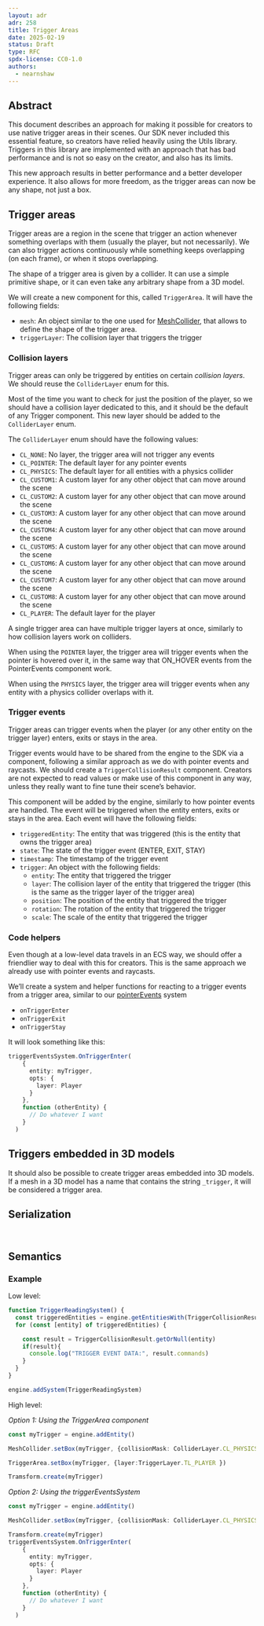 ```yaml
---
layout: adr
adr: 258
title: Trigger Areas
date: 2025-02-19
status: Draft
type: RFC
spdx-license: CC0-1.0
authors:
  - nearnshaw
---
```


## Abstract

This document describes an approach for making it possible for creators to use native trigger areas in their scenes. 
Our SDK never included this essential feature, so creators have relied heavily using the Utils library. Triggers in this library are implemented with an approach that has bad performance and is not so easy on the creator, and also has its limits.

This new approach results in better performance and a better developer experience. It also allows for more freedom, as the trigger areas can now be any shape, not just a box.

## Trigger areas

Trigger areas are a region in the scene that trigger an action whenever something overlaps with them (usually the player, but not necessarily). We can also trigger actions continuously while something keeps overlapping (on each frame), or when it stops overlapping.

The shape of a trigger area is given by a collider. It can use a simple primitive shape, or it can even take any arbitrary shape from a 3D model.

We will create a new component for this, called `TriggerArea`. It will have the following fields:

- `mesh`: An object similar to the one used for [MeshCollider](https://github.com/decentraland/protocol/blob/main/proto/decentraland/sdk/components/mesh_collider.proto#L33), that allows to define the shape of the trigger area.
- `triggerLayer`: The collision layer that triggers the trigger


### Collision layers

Trigger areas can only be triggered by entities on certain _collision layers_. We should reuse the `ColliderLayer` enum for this.

Most of the time you want to check for just the position of the player, so we should have a collision layer dedicated to this, and it should be the default of any Trigger component. This new layer should be added to the `ColliderLayer` enum.

The `ColliderLayer` enum should have the following values:

- `CL_NONE`: No layer, the trigger area will not trigger any events
- `CL_POINTER`: The default layer for any pointer events
- `CL_PHYSICS`: The default layer for all entities with a physics collider
- `CL_CUSTOM1`: A custom layer for any other object that can move around the scene
- `CL_CUSTOM2`: A custom layer for any other object that can move around the scene
- `CL_CUSTOM3`: A custom layer for any other object that can move around the scene
- `CL_CUSTOM4`: A custom layer for any other object that can move around the scene
- `CL_CUSTOM5`: A custom layer for any other object that can move around the scene
- `CL_CUSTOM6`: A custom layer for any other object that can move around the scene
- `CL_CUSTOM7`: A custom layer for any other object that can move around the scene
- `CL_CUSTOM8`: A custom layer for any other object that can move around the scene
- `CL_PLAYER`: The default layer for the player

A single trigger area can have multiple trigger layers at once, similarly to how collision layers work on colliders.

When using the `POINTER` layer, the trigger area will trigger events when the pointer is hovered over it, in the same way that ON_HOVER events from the PointerEvents component work.

When using the `PHYSICS` layer, the trigger area will trigger events when any entity with a physics collider overlaps with it.

### Trigger events

Trigger areas can trigger events when the player (or any other entity on the trigger layer) enters, exits or stays in the area.

Trigger events would have to be shared from the engine to the SDK via a component, following a similar approach as we do with pointer events and raycasts. We should create a `TriggerCollisionResult` component. Creators are not expected to read values or make use of this component in any way, unless they really want to fine tune their scene’s behavior.

This component will be added by the engine, similarly to how pointer events are handled. The event will be triggered when the entity enters, exits or stays in the area. Each event will have the following fields:

- `triggeredEntity`: The entity that was triggered (this is the entity that owns the trigger area)
- `state`: The state of the trigger event (ENTER, EXIT, STAY)
- `timestamp`: The timestamp of the trigger event
- `trigger`: An object with the following fields:
  - `entity`: The entity that triggered the trigger
  - `layer`: The collision layer of the entity that triggered the trigger (this is the same as the trigger layer of the trigger area)
  - `position`: The position of the entity that triggered the trigger
  - `rotation`: The rotation of the entity that triggered the trigger
  - `scale`: The scale of the entity that triggered the trigger



### Code helpers

Even though at a low-level data travels in an ECS way, we should offer a friendlier way to deal with this for creators. This is the same approach we already use with pointer events and raycasts.

We’ll create a system and helper functions for reacting to a trigger events from a trigger area, similar to our [pointerEvents](https://docs.decentraland.org/creator/development-guide/sdk7/click-events/) system

- `onTriggerEnter`
- `onTriggerExit`
- `onTriggerStay`

It will look something like this:

```ts
triggerEventsSystem.OnTriggerEnter(
    {
      entity: myTrigger,
      opts: {
        layer: Player
      }
    },
    function (otherEntity) {
      // Do whatever I want
    }
  )
```

## Triggers embedded in 3D models


It should also be possible to create trigger areas embedded into 3D models. If a mesh in a 3D model has a name that contains the string `_trigger`, it will be considered a trigger area.



## Serialization

```yaml

```

```protobuf

```

## Semantics

### Example

Low level:

```ts
function TriggerReadingSystem() {
  const triggeredEntities = engine.getEntitiesWith(TriggerCollisionResult)
  for (const [entity] of triggeredEntities) {

    const result = TriggerCollisionResult.getOrNull(entity)
    if(result){
      console.log("TRIGGER EVENT DATA:", result.commands)
    }
  }
}

engine.addSystem(TriggerReadingSystem)
```

High level:

_Option 1: Using the TriggerArea component_
```ts
const myTrigger = engine.addEntity()

MeshCollider.setBox(myTrigger, {collisionMask: ColliderLayer.CL_PHYSICS})

TriggerArea.setBox(myTrigger, {layer:TriggerLayer.TL_PLAYER })

Tramsform.create(myTrigger)
```

_Option 2: Using the triggerEventsSystem_
```ts
const myTrigger = engine.addEntity()

MeshCollider.setBox(myTrigger, {collisionMask: ColliderLayer.CL_PHYSICS})

Tramsform.create(myTrigger)
triggerEventsSystem.OnTriggerEnter(
    {
      entity: myTrigger,
      opts: {
        layer: Player
      }
    },
    function (otherEntity) {
      // Do whatever I want
    }
  )
```
